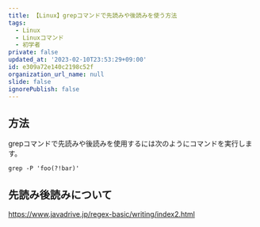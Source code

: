 ```yaml
---
title: 【Linux】grepコマンドで先読みや後読みを使う方法
tags:
  - Linux
  - Linuxコマンド
  - 初学者
private: false
updated_at: '2023-02-10T23:53:29+09:00'
id: e309a72e140c2198c52f
organization_url_name: null
slide: false
ignorePublish: false
---
```

## 方法

grepコマンドで先読みや後読みを使用するには次のようにコマンドを実行します。

```terminal
grep -P 'foo(?!bar)'
```

## 先読み後読みについて

https://www.javadrive.jp/regex-basic/writing/index2.html
